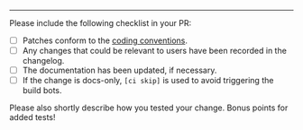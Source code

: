 
---
Please include the following checklist in your PR:

* [ ] Patches conform to the [coding conventions](https://github.com/haskell/cabal/blob/master/CONTRIBUTING.md#conventions).
* [ ] Any changes that could be relevant to users have been recorded in the changelog.
* [ ] The documentation has been updated, if necessary.
* [ ] If the change is docs-only, `[ci skip]` is used to avoid triggering the build bots.

Please also shortly describe how you tested your change. Bonus points for added tests!

